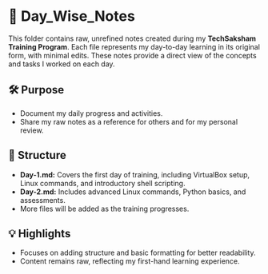 # 📓 Day_Wise_Notes  

This folder contains raw, unrefined notes created during my **TechSaksham Training Program**. Each file represents my day-to-day learning in its original form, with minimal edits. These notes provide a direct view of the concepts and tasks I worked on each day.  

## 🛠️ Purpose  
- Document my daily progress and activities.  
- Share my raw notes as a reference for others and for my personal review.  

## 📂 Structure  
- **Day-1.md:** Covers the first day of training, including VirtualBox setup, Linux commands, and introductory shell scripting.  
- **Day-2.md:** Includes advanced Linux commands, Python basics, and assessments.  
- More files will be added as the training progresses.  

## 💡 Highlights  
- Focuses on adding structure and basic formatting for better readability.  
- Content remains raw, reflecting my first-hand learning experience.
